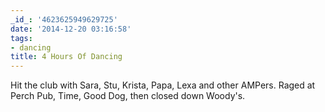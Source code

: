 ```yaml
---
_id_: '4623625949629725'
date: '2014-12-20 03:16:58'
tags:
- dancing
title: 4 Hours Of Dancing
---
```


Hit the club with Sara, Stu, Krista, Papa, Lexa and other AMPers. Raged at Perch Pub, Time, Good Dog, then closed down Woody's.
